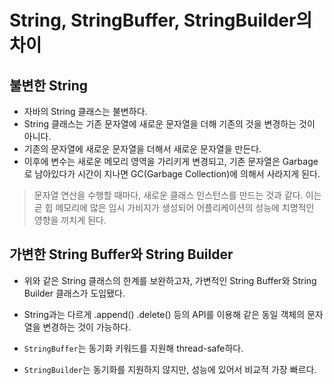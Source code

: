 # String, StringBuffer, StringBuilder의 차이

## 불변한 String

- 자바의 String 클래스는 불변하다.
- String 클래스는 기존 문자열에 새로운 문자열을 더해 기존의 것을 변경하는 것이 아니다.
- 기존의 문자열에 새로운 문자열을 더해서 새로운 문자열을 만든다.
- 이후에 변수는 새로운 메모리 영역을 가리키게 변경되고, 기존 문자열은 Garbage로 남아있다가 시간이 지나면 GC(Garbage Collection)에 의해서 사라지게 된다.

> 문자열 연산을 수행할 때마다, 새로운 클래스 인스턴스를 만드는 것과 같다. 이는 곧 힙 메모리에 많은 임시 가비지가 생성되어 어플리케이션의 성능에 치명적인 영향을 끼치게 된다.

## 가변한 String Buffer와 String Builder

- 위와 같은 String 클래스의 한계를 보완하고자, 가변적인 String Buffer와 String Builder 클래스가 도입됐다.

- String과는 다르게 .append() .delete() 등의 API를 이용해 같은 동일 객체의 문자열을 변경하는 것이 가능하다.

- `StringBuffer`는 동기화 키워드를 지원해 thread-safe하다.
- `StringBuilder`는 동기화를 지원하지 않지만, 성능에 있어서 비교적 가장 빠르다.
